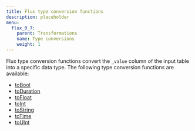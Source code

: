 ```yaml
---
title: Flux type conversion functions
description: placeholder
menu:
  flux_0_7:
    parent: Transformations
    name: Type conversions
    weight: 1
---
```


Flux type conversion functions convert the `_value` column of the input table into a specific data type.
The following type conversion functions are available:

- [toBool](./tobool)
- [toDuration](./toduration)
- [toFloat](./tofloat)
- [toInt](./toint)
- [toString](./tostring)
- [toTime](./totime)
- [toUInt](./touint)

